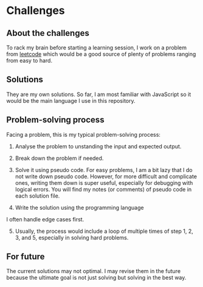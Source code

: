 # Challenges

## About the challenges
To rack my brain before starting a learning session, I work on a problem from [leetcode](https://leetcode.com/) which would be a good source of plenty of problems ranging from easy to hard.
## Solutions
They are my own solutions. So far, I am most familiar with JavaScript so it would be the main language I use in this repository.
## Problem-solving process
Facing a problem, this is my typical problem-solving process:
1. Analyse the problem to unstanding the input and expected output.

2. Break down the problem if needed.

3. Solve it using pseudo code. For easy problems, I am a bit lazy that I do not write down pseudo code. However, for more difficult and complicate ones, writing them down is super useful, especially for debugging with logical errors. You will find my notes (or comments) of pseudo code in each solution file.

4. Write the solution using the programming language

 I often handle edge cases first.

5. Usually, the process would include a loop of multiple times of step 1, 2, 3, and 5, especially in solving hard problems. 
## For future
The current solutions may not optimal. I may revise them in the future because the ultimate goal is not just solving but solving in the best way.
